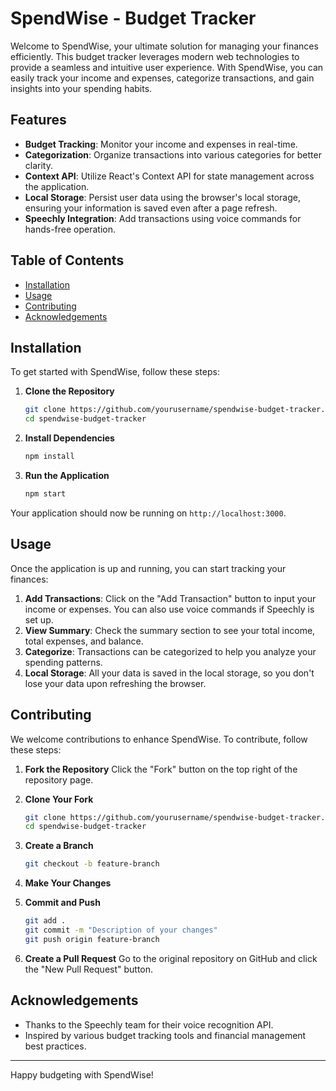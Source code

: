 # SpendWise - Budget Tracker

Welcome to SpendWise, your ultimate solution for managing your finances efficiently. This budget tracker leverages modern web technologies to provide a seamless and intuitive user experience. With SpendWise, you can easily track your income and expenses, categorize transactions, and gain insights into your spending habits.

## Features

- **Budget Tracking**: Monitor your income and expenses in real-time.
- **Categorization**: Organize transactions into various categories for better clarity.
- **Context API**: Utilize React's Context API for state management across the application.
- **Local Storage**: Persist user data using the browser's local storage, ensuring your information is saved even after a page refresh.
- **Speechly Integration**: Add transactions using voice commands for hands-free operation.

## Table of Contents

- [Installation](#installation)
- [Usage](#usage)
- [Contributing](#contributing)
- [Acknowledgements](#acknowledgements)

## Installation

To get started with SpendWise, follow these steps:

1. **Clone the Repository**
    ```bash
    git clone https://github.com/yourusername/spendwise-budget-tracker.git
    cd spendwise-budget-tracker
    ```

2. **Install Dependencies**
    ```bash
    npm install
    ```

3. **Run the Application**
    ```bash
    npm start
    ```

Your application should now be running on `http://localhost:3000`.

## Usage

Once the application is up and running, you can start tracking your finances:

1. **Add Transactions**: Click on the "Add Transaction" button to input your income or expenses. You can also use voice commands if Speechly is set up.
2. **View Summary**: Check the summary section to see your total income, total expenses, and balance.
3. **Categorize**: Transactions can be categorized to help you analyze your spending patterns.
4. **Local Storage**: All your data is saved in the local storage, so you don't lose your data upon refreshing the browser.

## Contributing

We welcome contributions to enhance SpendWise. To contribute, follow these steps:

1. **Fork the Repository**
    Click the "Fork" button on the top right of the repository page.

2. **Clone Your Fork**
    ```bash
    git clone https://github.com/yourusername/spendwise-budget-tracker.git
    cd spendwise-budget-tracker
    ```

3. **Create a Branch**
    ```bash
    git checkout -b feature-branch
    ```

4. **Make Your Changes**

5. **Commit and Push**
    ```bash
    git add .
    git commit -m "Description of your changes"
    git push origin feature-branch
    ```

6. **Create a Pull Request**
    Go to the original repository on GitHub and click the "New Pull Request" button.



## Acknowledgements

- Thanks to the Speechly team for their voice recognition API.
- Inspired by various budget tracking tools and financial management best practices.

---

Happy budgeting with SpendWise!
